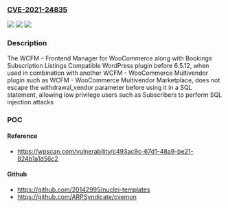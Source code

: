 ### [CVE-2021-24835](https://cve.mitre.org/cgi-bin/cvename.cgi?name=CVE-2021-24835)
![](https://img.shields.io/static/v1?label=Product&message=WCFM%20%E2%80%93%20Frontend%20Manager%20for%20WooCommerce%20along%20with%20Bookings%20Subscription%20Listings%20Compatible&color=blue)
![](https://img.shields.io/static/v1?label=Version&message=6.5.12%3C%206.5.12%20&color=brighgreen)
![](https://img.shields.io/static/v1?label=Vulnerability&message=CWE-89%20SQL%20Injection&color=brighgreen)

### Description

The WCFM – Frontend Manager for WooCommerce along with Bookings Subscription Listings Compatible WordPress plugin before 6.5.12, when used in combination with another WCFM - WooCommerce Multivendor plugin such as WCFM - WooCommerce Multivendor Marketplace, does not escape the withdrawal_vendor parameter before using it in a SQL statement, allowing low privilege users such as Subscribers to perform SQL injection attacks

### POC

#### Reference
- https://wpscan.com/vulnerability/c493ac9c-67d1-48a9-be21-824b1a1d56c2

#### Github
- https://github.com/20142995/nuclei-templates
- https://github.com/ARPSyndicate/cvemon

